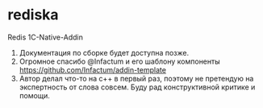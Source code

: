 # rediska
 Redis 1C-Native-Addin


1) Документация по сборке будет доступна позже.
2) Огромное спасибо @Infactum и его шаблону компоненты https://github.com/Infactum/addin-template
3) Автор делал что-то на c++ в первый раз, поэтому не претендую на экспертность от слова совсем. Буду рад конструктивной критике и помощи.
